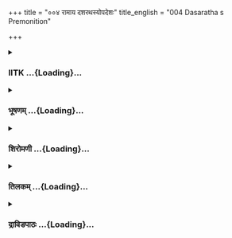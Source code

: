 +++
title = "००४ रामाय दशरथस्योपदेशः"
title_english = "004 Dasaratha s Premonition"

+++
<div caption="श्रीराम-हरिसीताराममूर्ति-घनपाठिभ्यां वचनम्" class="audioEmbed" src="https://archive.org/download/Ramayana-recitation-Sriram-harisItArAmamUrti-Ghanapaati-v2/Kanda_2/Kanda_2_AYK-004-Ramaya_Dasharatha_Syopadeshaha.mp3"></div>

<div class="js_include collapsed" newlevelforh1="3" title="IITK" unfilled url="/purANam/rAmAyaNam/audIchya-pAThaH/iitk/2_ayodhyAkANDam/01-abhiSheka-yojanA/004_rAmAya_dasharathasyopadeshaH.md">
<details><summary><h3>IITK ...{Loading}...</h3></summary>

Dasaratha sends Sumantra to bring Rama again-- briefs him on certain
matters and sends him -- Rama visits Kausalya and informs her about the
coronation and seeks her blessings.



#### श्लोकः
##### मूलम्
गतेष्वथ नृपो भूयः पौरेषु सह मन्त्रिभिः।  
मन्त्रयित्वा ततश्चक्रे निश्चयज्ञस्सनिश्चयम्॥2.4.1॥  
श्व एव पुष्यो भविताश्वोऽभिषेच्यस्तु मे सुतः।  
रामो राजीवताम्राक्षो यौवराज्य इति प्रभुः॥2.4.2॥

##### शब्दार्थः
अथ thereafter, पौरेषु citizens, गतेषु सत्सु had departed, निश्चयज्ञः knows how to take decisions, प्रभुः Lord, नृपः king, मन्त्रिभिः सह together with counsellors, भूयः again, मन्त्रयित्वा having consulted, श्वः एव tomorrow itself, पुष्यः Pushya star, भविता is in the ascendance, राजीवताम्राक्षः a man whose eyes resemble red lotus (petals), मे सुतः my son, रामः Rama, श्वः tomorrow, यौवराज्ये as heirapparent, अभिषेच्यः should be  installed, इति thus, निश्चयम् decision, चक्रे made.

##### आङ्ग्लानुवादः
After the citizens departed, the king, an expert in decisionmaking again consulted his counsellors and said, Tomorrow Pushya star is in the ascendence and my son, Rama (handsome) with coppercoloured eyes which resemble red lotus petals will be installed heirapparent.



#### श्लोकः
##### मूलम्
गतेष्वथ नृपो भूयः पौरेषु सह मन्त्रिभिः।  
मन्त्रयित्वा ततश्चक्रे निश्चयज्ञस्सनिश्चयम्॥2.4.1॥  
श्व एव पुष्यो भविताश्वोऽभिषेच्यस्तु मे सुतः।  
रामो राजीवताम्राक्षो यौवराज्य इति प्रभुः॥2.4.2॥

##### शब्दार्थः
अथ thereafter, पौरेषु citizens, गतेषु सत्सु had departed, निश्चयज्ञः knows how to take decisions, प्रभुः Lord, नृपः king, मन्त्रिभिः सह together with counsellors, भूयः again, मन्त्रयित्वा having consulted, श्वः एव tomorrow itself, पुष्यः Pushya star, भविता is in the ascendance, राजीवताम्राक्षः a man whose eyes resemble red lotus (petals), मे सुतः my son, रामः Rama, श्वः tomorrow, यौवराज्ये as heirapparent, अभिषेच्यः should be  installed, इति thus, निश्चयम् decision, चक्रे made.

##### आङ्ग्लानुवादः
After the citizens departed, the king, an expert in decisionmaking again consulted his counsellors and said, Tomorrow Pushya star is in the ascendence and my son, Rama (handsome) with coppercoloured eyes which resemble red lotus petals will be installed heirapparent.



#### श्लोकः
##### मूलम्
अथाऽन्तर्गृहमाविश्य राजा दशरथस्तदा।  
सूतमामन्त्रयामास रामं पुनरिहानय॥2.4.3॥

##### शब्दार्थः
अथ thereafter, राजा दशरथः king Dasaratha, अन्तर्गृहम् inner apartment, आविश्य having entered, तदा then, रामम् Rama, पुनः again, इह here, आनय bring him, सूतम् charioteer  Sumantra, आमन्त्रयामास ordered.

##### आङ्ग्लानुवादः
Therafter king Dasaratha on retiring to his private apartment, ordered Sumantra to  
bring Rama  once again.



#### श्लोकः
##### मूलम्
प्रतिगृह्य स तद्वाक्यं सूतः पुनरुपाययौ।  
रामस्य भवनं शीघ्रं राममानयितुं पुनः॥2.4.4॥

##### शब्दार्थः
सः सूतः the charioteer, तत् वाक्यम् that order, प्रतिगृह्य having received, पुनः again, रामम् Rama, आनयितुम् to fetch, शीघ्रम् speedily, रामस्य Rama's, भवनम् palace, उपाययौ  reached.

##### आङ्ग्लानुवादः
In obedience to the command  of the king charioteer Sumantra set out speedily  to the palace of Rama to fetch him  back once again.



#### श्लोकः
##### मूलम्
द्वार्स्थैरावेदितं तस्य रामायाऽऽगमनं पुनः।  
श्रुत्वैव चापि रामस्तं प्राप्तं शङ्कान्वितोऽभवत्॥2.4.5॥

##### शब्दार्थः
पुनः again, तस्य his, आगमनम् arrival, द्वाः स्धैः by doorkeepers, रामाय to Rama, आवेदितम् was reported, तम् him, प्राप्तम् had arrived, श्रुत्वा एव on listening, रामः Rama, शङ्कान्वितः अभवत् was filled with apprehensions.

##### आङ्ग्लानुवादः
The doorkeepers informed Rama of Sumantra's arrival. As soon as he learnt that Sumantra was back again, Rama was filled with apprehensions.



#### श्लोकः
##### मूलम्
प्रवेश्य चैनं त्वरितं रामो वचनमब्रवीत्।  
यदागमनकृत्यं ते भूयस्तद्ब्रूह्यशेषतः॥2.4.6॥

##### शब्दार्थः
रामः Rama, एनम् him, त्वरितम् quickly  प्रवेश्य having admitted , वचनम् words अब्रवीत् said, भूयः again, ते your, आगमनकृत्यम् purpose of coming back, यत् whatever is there  तत्  that one, अशेषतः completely, ब्रूहि  tell

##### आङ्ग्लानुवादः
Rama  got Sumantra admitted  and said to him, What is the  purpose of your coming back so quickly ? Tell me whatever is there without holding back.



#### श्लोकः
##### मूलम्
तमुवाच ततस् सूतो राजा त्वां द्रष्टुमिच्छति।  
श्रुत्वा प्रमाणमत्र त्वं गमनायेतराय वा॥2.4.7॥

##### शब्दार्थः
ततः thereafter, सूतः charioteer, तम् addressing him, उवाच spoke, राजा king, त्वाम् you, द्रष्टुम् to see, इच्छति  desires, श्रुत्वा having heard, अत्र in this matter, गमनाय either to go, इतराय वा or otherwise, त्वम् you alone, प्रमाणम् are the authority.

##### आङ्ग्लानुवादः
Then Sumantra replied, 'The king desires to see you. To go or not to go, the decision is yours'.



#### श्लोकः
##### मूलम्
इति सूतवच श्श्रुत्वा रामोऽथ त्वरयाऽन्वितः।  
प्रययौ राजभवनं पुनर्द्रष्टुं नरेश्वरम्॥2.4.8॥

##### शब्दार्थः
इति thus, सूतवचः words of the charioteer, श्रुत्वा having heard, रामः Rama, अथ afterwards, त्वरया with haste, अन्वितः seized, नरेश्वरम् king, पुनः again, द्रष्टुम् to see, राजभवनम् to royal palace, प्रययौ departed.

##### आङ्ग्लानुवादः
On hearing the words of the charioteer, Rama immediately set out for the royal  palace to see the king again.



#### श्लोकः
##### मूलम्
तं श्रुत्वा समनुप्राप्तं रामं दशरथो नृपः।  
प्रवेशयामास गृहं विवक्षुः प्रियमुत्तमम्॥2.4.9॥

##### शब्दार्थः
दशरथः नृपः king Dasaratha, तम् रामम् that Rama, समनुप्राप्तम् of his arrival, श्रुत्वा having heard, उत्तमम् exceedingly, प्रियम् pleasing, विवक्षुः to tell, गृहम् palace, प्रवेशयामास got him admitted.

##### आङ्ग्लानुवादः
Having heard of Rama's arrival, king Dasaratha got him admitted into his apartment to tell him something very pleasant.



#### श्लोकः
##### मूलम्
प्रविशन्नेव च श्रीमान्राघवो भवनं पितुः।  
ददर्श पितरं दूरात्प्रणिपत्य कृताञ्जलिः॥2.4.10॥

##### शब्दार्थः
श्रीमान् glorious, राघवः Rama, पितुः father's, भवनम् palace, प्रविशन्नेव while entering, कृताञ्जलिः folded hands, दूरात् from a distance, पितरम् to his father, प्रणिपत्य bending low in reverence, ददर्श beheld.

##### आङ्ग्लानुवादः
On entering his father's palace, glorious Rama, folded his hands and bent low in reverence from a distance and beheld his father.



#### श्लोकः
##### मूलम्
प्रणमन्तं समुत्थाप्य तं परिष्वज्य भूमिपः।  
प्रदिश्य चास्मै रुचिरमासनं पुनरब्रवीत्॥2.4.11॥

##### शब्दार्थः
भूमिपः protector of the earth (king Dasaratha), प्रणमन्तम् as he (Rama) was bending low, तम् him, समुत्थाप्य lifted up, परिष्वज्य embracing, अस्मै him, रुचिरम् splendid, आसनम् seat, प्रदिश्य च having offered, पुनः again, अब्रवीत् said.

##### आङ्ग्लानुवादः
As he (Rama) was bending (with reverence), Dasaratha lifted him up and embraced him. Thereafter, he offered him a splendid seat and said againः



#### श्लोकः
##### मूलम्
राम वृद्धोऽस्मि दीर्घायुर्भुक्ता भोगा मयेप्सिताः।  
अन्नवद्भिः क्रतुशतै स्तथेष्टं भूरिदक्षिणैः॥2.4.12॥

##### शब्दार्थः
राम O Rama, दीर्घायुः one with long life, वृद्धः अस्मि I have become old, मया by me, ईप्सिताः desires, भोगाः pleasures, भुक्ताः enjoyed, अन्नवद्भिः cooked rice, भूरिदक्षिणैः abundance of donations, क्रतुशतैः by hundreds of rituals, इष्टम् is performed.

##### आङ्ग्लानुवादः
O Rama after a long life I have grown old. I have enjoyed all the pleasures I desired. I have also performed hundreds of rituals which enjoined distribution of abundant food and gifts.



#### श्लोकः
##### मूलम्
जातमिष्टमपत्यं मे त्वमद्यानुपमं भुवि।  
दत्तमिष्टमधीतं च मया पुरुषसत्तम॥2.4.13॥

##### शब्दार्थः
पुरूषसत्तम the very best of men( Rama), त्वम् you, अद्य now, भुवि on this earth, अनुपमम्  incomparable, इष्टम् to my liking, अपत्यम् as progeny, मे to me, जातम् was born, मया by me, दत्तम् given (performed), इष्टम् rituals (prescribed for kshatriyas), अधीतं च studied (Vedas) also.

##### आङ्ग्लानुवादः
O best of men I have obtained now a progeny of my liking in you and you have no equal on earth. I have given gifts, performed rituals and also studied (the Vedas) .



#### श्लोकः
##### मूलम्
अनुभूतानि चेष्टानि मया वीर सुखान्यपि।  
देवर्षिपितृविप्राणामनृणोऽस्मि तथाऽत्मनः॥2.4.14॥

##### शब्दार्थः
वीर O mighty one, मया by me, इष्टानि my favouite ones, सुखान्यपि pleasures, अनुभूतानि were experienced, देवर्षिपितृविप्राणाम् with regard to my obligations to gods, sages, my ancestors and brahmins, तथा and also, आत्मनः for me, अनृणः अस्मि I am freed from debt.

##### आङ्ग्लानुवादः
O mighty son I have experienced all the pleasures I longed for. I redeemed my debt to the gods, the sages, my ancestors, brahmins and to myself.



#### श्लोकः
##### मूलम्
न किञ्चिन्मम कर्तव्यं तवान्यत्राभिषेचनात्।  
अतो यत्त्वामहं ब्रूयां तन्मे त्वं कर्तुमर्हसि॥2.4.15॥

##### शब्दार्थः
तव your, अभिषेचनात् अन्यत्र other than consecration, कर्तव्यम् duty, न किञ्चित् nothing, मम my, अतः for that reason, अहम् I, त्वाम् to you, यत् whatever, ब्रूयाम् I shall tell you, तत् that one, त्वम् you, मे to me, कर्तुम् to perform, अर्हसि it behoves you.

##### आङ्ग्लानुवादः
There is nothing left to be done by me except your consecration Hence you should perform what I  tell you.



#### श्लोकः
##### मूलम्
अद्य प्रकृतयस्सर्वास्त्वामिच्छन्ति नराधिपम्।  
अतस्त्वां युवराजानमभिषेक्ष्यामि पुत्रक॥2.4.16॥

##### शब्दार्थः
अद्य today, सर्वाः all, प्रकृतयः the subjects, त्वाम् you, नराधिपम् as king, इच्छन्ति wish, पुत्रक my dear son, अतः so, त्वाम् you, युवराजानम् as heirapparent, अभिषेक्ष्यामि I am going to install.

##### आङ्ग्लानुवादः
Today  all the subjects expresed their desire to see you as their king. Therefore, my dear son, I wish to coronate  you heirapparent.



#### श्लोकः
##### मूलम्
अपि चाद्याऽशुभान्राम स्वप्ने पश्यामि दारुणान्।  
सनिर्घाता दिवोल्का च पततीह महास्वना॥2.4.17॥

##### शब्दार्थः
राम O Rama, अपि च also, अद्य now, स्वप्ने in a dream, दारुणान् frightening, अशुभान् inauspicious events, पश्यामि am seeing, दिवा during day time, सनिर्घाता accompanied by thunders, महास्वना generating great sounds, उल्का meteor, इह here, पतति is falling.

##### आङ्ग्लानुवादः
Moreover Rama, these days I see frightening and ominous events in dreams during day time. I see meteors accompanied by thunders falling, generating great sounds.



#### श्लोकः
##### मूलम्
अवष्टब्धं च मे राम नक्षत्रं दारुणैर्ग्रहैः।  
आवेदयन्ति दैवज्ञाः सूर्याङ्गारकराहुभिः॥2.4.18॥

##### शब्दार्थः
राम O Rama, सूर्याङ्गारकराहुभिः Sun, Mars and Rahu, दारुणैः formidable, ग्रहैः planets, मे my, नक्षत्रम् birth star, अवष्टब्धम् have afflicted, दैवज्ञाः astrologers, आवेदयन्ति are communicating.

##### आङ्ग्लानुवादः
O Rama astrologers also tell me that formidable planets Sun, Mars and Rahu have afflicted my birth star.



#### श्लोकः
##### मूलम्
प्रायेण हि निमित्तानामीदृशानां समुद्भवे।  
राजा हि मृत्युमाप्नोति घोरां वाऽऽपदमृच्छति॥2.4.19॥

##### शब्दार्थः
ईदृशानाम् when such, निमित्तानाम् of ominous signs, समुद्भवे appear, प्रायेण हि usually, राजा king, मृत्युम् death, आप्नोति meets, घोराम् grave, आपदं वा or calamity, ऋच्छति  faces.

##### आङ्ग्लानुवादः
When such ominous signs appear, usually the king either meets with  death or faces a grave calamity.



#### श्लोकः
##### मूलम्
तद्यावदेव मे चेतो न विमुह्यति राघव।  
तावदेवाभिषिञ्चस्व चला हि प्राणिनां मतिः॥2.4.20॥

##### शब्दार्थः
तत् so, राघव son of the Raghus (Rama), मे my, चेतः mind, यावदेव so long as, न विमु३ह्यति is not  deluded, तावदेव till then, अभिषिञ्चस्व be consecrated, प्राणिनाम् men's, मतिः mind, चला हि is unstable indeed.

##### आङ्ग्लानुवादः
Therefore,  before my mind is deluded I wish to see you installed as heirapparent for a man's mind is unstable indeed, O Rama.



#### श्लोकः
##### मूलम्
अद्य चन्द्रोऽभ्युपगतः पुष्यात्पूर्वं पुनर्वसू।  
श्वः पुष्ययोगं नियतं वक्ष्यन्ते दैवचिन्तकाः॥2.4.21॥

##### शब्दार्थः
अद्य today, चन्द्रः Moon, पुष्यात् than star Pushya, पूर्वम् preceding, पुनर्वसू constellation Punarvasu, अभ्युपगतः entered, श्वः tomorrow, पुष्ययोगम् in conjuction with  Pushya constellation, नियतम् certainly, दैवचिन्तकाः astrologers, वक्ष्यन्ते say

##### आङ्ग्लानुवादः
Today the Moon is in conjunction with the Punarvasu constellation. Tomorrow the  Moon's conjunction with the Pushya constellation is certain and the astrologers say this auspicious time is highly suitable for the purpose of coronation.



#### श्लोकः
##### मूलम्
ततः पुष्येऽभिषिञ्चस्व मनस्त्वरयतीव माम्।  
श्वस्त्वाऽहमभिषेक्ष्यामि यौवराज्ये परन्तप॥2.4.22॥

##### शब्दार्थः
ततः therefore, पुष्ये in the Pushya constellation, अभिषिञ्चस्व be coronated , मनः my mind, माम् me, त्वरयतीव looks hastening up, परन्तप O slayer of enemies, अहम् I, श्वः tomorrow, त्वाम् you, यौवराज्ये as heirapparent, अभिषेक्ष्यामि I shall install.

##### आङ्ग्लानुवादः
My mind is hastening me saying,'Coronate  Rama in the Pushya constellation itself'.  
O Slayer of enemies, I shall install you heirapparent tomorrow.



#### श्लोकः
##### मूलम्
तस्मात्त्वयाऽद्य प्रभृति निशेयं नियतात्मना।  
सह वध्वोपवस्तव्या दर्भप्रस्तरशायिना॥2.4.23॥

##### शब्दार्थः
तस्मात्  therefore, अद्यप्रभृति  from now, इयम् this, निशा night, नियतात्मना with selfrestraint, दर्भप्रस्तरशायिना sleeping on a bed of darbha or kusha grass, त्वया by you, वध्वा सह with daughterinlaw,  Sita, उपवस्तव्या should be spent by undertaking fasting.

##### आङ्ग्लानुवादः
Therefore, you and my daughterinlaw (Sita) should fast tonight and sleep on a bed of darbha or kusha grass with selfrestraint.



#### श्लोकः
##### मूलम्
सुहृदश्चाप्रमत्तास्त्वां रक्षन्त्वद्य समन्ततः।  
भवन्ति बहु विघ्नानि कार्याण्येवंविधानि हि॥2.4.24॥

##### शब्दार्थः
अद्य today, सुहृदश्च your friends also, समन्ततः on all sides, अप्रमत्ताः vigilantly, त्वाम् you, रक्षन्तु protect, एवं विधानि of this sort, कार्याणि acts, बहुविघ्नानि many impediments, भवन्ति हि will happen, indeed.

##### आङ्ग्लानुवादः
Many impediments befall  acts of this sort indeed. Alert your friends to protect you  from all sides today onwards.



#### श्लोकः
##### मूलम्
विप्रोषितश्च भरतो यावदेव पुरादितः।  
तावदेवाभिषेकस्ते प्राप्तकालो मतो मम॥2.4.25॥

##### शब्दार्थः
भरतः Bharata, इतः पुरात् from this city, यावदेव while, विप्रोषितः away from, तावदेव till that time, ते to you, अभिषेकः consecration, प्राप्तकालः favourable time, मम(मे) my, मतः opinion.

##### आङ्ग्लानुवादः
While Bharata is away from the city, the time is favourable for your installation. This is my opinion.



#### श्लोकः
##### मूलम्
कामं खलु सतां वृत्ते भ्राता ते भरतस्स्थितः।  
ज्येष्ठानुवर्ती धर्मात्मा सानुक्रोशो जितेन्द्रियः॥2.4.26॥

##### शब्दार्थः
ते your, भ्राता brother, भरतः Bharata, कामम् really, सतां वृत्ते on the path of the virtuous, स्थितः stayed, ज्येष्ठानुवर्ती follows his elder brother, धर्मात्मा righteous, सानुक्रोशः compassionate, जितेन्द्रियः has controlled his senses.

##### आङ्ग्लानुवादः
It is true, your brother Bharata has adhered to the path of the virtuous and has followed his elder brother. No doubt, he is righteous, compassionate and self controlled.



#### श्लोकः
##### मूलम्
किन्तु चित्तं मनुष्याणामनित्यमिति मे मतिः।  
सतां च धर्मनित्यानां कृतशोभि च राघव॥2.4.27॥

##### शब्दार्थः
किन्तु yet, धर्मनित्यानाम् those fixed in righteousness, सतां च virtuous people also, मनुष्याणाम् men's, कृतशोभि made propitious, चित्तम् mind, अनित्यम् इति is fickle, मे my, मतिः my opinion.

##### आङ्ग्लानुवादः
Yet I think even the propitious minds of those who are virtuous and whose thoughts are fixed in righteousness can also become fickle.



#### श्लोकः
##### मूलम्
इत्युक्तस् सोऽभ्यनुज्ञात श्श्वोभाविन्यभिषेचने।  
व्रजेति रामः पितरमभिवाद्याभ्ययाद्गृहम्॥2.4.28॥

##### शब्दार्थः
श्वः tomorrow, भाविनि that will take place, अभिषेचने about installation ceremony, इति thus, उक्तः spoken of, सः that, रामः Rama, व्रज इति 'you may go', अभ्यनुज्ञातः having been permitted, पितरम् father, अभिवाद्य having paid obeisance, गृहम् to his abode, अभ्ययात् returned.

##### आङ्ग्लानुवादः
Having spoken to Rama about the installation ceremony fixed for the next day, he (Dasaratha) permitted him to leave saying, 'You may go'. Rama paid obeisance to his father and returned to his abode.



#### श्लोकः
##### मूलम्
प्रविश्य चात्मनो वेश्मराज्ञोद्दिष्टेऽभिषेचने।  
तत्क्षणेन विनिर्गम्य मातुरन्तपुरं ययौ॥2.4.29॥

##### शब्दार्थः
राज्ञा by the king, अभिषेचने with regard to installation, उद्दिष्टे when it was fixed, आत्मनः his own, वेश्म house, प्रविश्य entered in, तत्क्षणेन immediately, विनिर्गम्य having left, मातुः mother's, अन्तःपुरम् inner apartment, ययौ departed.

##### आङ्ग्लानुवादः
With the installation fixed by the king, Rama went into his residence but left immediately to see his mother in her inner apartment.



#### श्लोकः
##### मूलम्
तत्र तां प्रवणामेव मातरं क्षौमवासिनीम्।  
वाग्यतां देवतागारे ददर्शाऽऽयाचतीं श्रियम्॥2.4.30॥

##### शब्दार्थः
तत्र there, देवतागारे in the room (meant for worship) of the gods, प्रवणामेव engrossed in devotion, क्षौमवासिनीम् wearing silk apparels, वाग्यताम् silently, श्रियम् for royal fortune,  आयाचतीम् praying, ताम् मातरम् that mother, ददर्श beheld.

##### आङ्ग्लानुवादः
There he beheld his mother in silk apparel engrossed in silent prayer (to the gods) for his royal fortune in the room meant for the worship of the gods.



#### श्लोकः
##### मूलम्
प्रागेव चागता तत्र सुमित्रा लक्ष्मण स्तथा।  
सीता चानायिता श्रुत्वा प्रियं रामाभिषेचनम्॥2.4.31॥

##### शब्दार्थः
प्रियम् welcome tidings, रामाभिषेचनम् of installation of Rama, श्रुत्वा having heard, प्रागेव preceding him (Rama), तथा also, सुमित्रा Sumitra, आगता had arrived, लक्ष्मणः Lakshmana, सीता च also Sita, आनायिता had been summoned.

##### आङ्ग्लानुवादः
Hearing the welcome tidings of the installation of her beloved Rama, Sita too, had been brought in. Sumitra and Lakshmana had already arrived there.



#### श्लोकः
##### मूलम्
तस्मिन् काले हि कौशल्या तस्थावामीलितेक्षणा।  
सुमित्रयाऽन्वास्यमाना सीतया लक्ष्मणेन च॥2.4.32॥

##### शब्दार्थः
तस्मिन् काले at that moment, कौशल्या Kausalya, सुमित्रया by Sumitra, सीतया by Sita, लक्ष्मणेन च by Lakshmana, अन्वास्यमाना being accompanied, आमीलितेक्षणा with halfclosed eyes, तस्थौ stood.

##### आङ्ग्लानुवादः
At that moment Kausalya was meditating with her eyes halfclosed. Sumitra, Lakshmana and Sita were attending on her.



#### श्लोकः
##### मूलम्
श्रुत्वा पुष्येण पुत्रस्य यौवराज्याऽभिषेचनम्।  
प्राणायामेन पुरुषं ध्यायमाना जनार्दनम्॥2.4.33॥

##### शब्दार्थः
पुष्येण In Pushya constellation, पुत्रस्य son's, यौवराज्याभिषेचनम् installation as heirapparent, श्रुत्वा having heard, प्राणायामेन by controlling the breath, पुरुषम् supreme god, जनार्दनम् Lord Visnu, ध्यायमाना meditating upon.

##### आङ्ग्लानुवादः
Having heard that installation of her son as heirapparent was planned in Pushya constellation, Kausalya was meditating upon the Supreme Person, Lord Visnu by controlling her breath (Pranayama).



#### श्लोकः
##### मूलम्
तथा सनियमामेव सोऽभिगम्याभिवाद्य च।  
उवाच वचनं रामो हर्षयंस्तामनिन्दिताम्॥2.4.34॥

##### शब्दार्थः
सः रामः that Rama, तथा in that manner, सनियमामेव engaged in prayer, अभिगम्य having approached, अभिवाद्य च having made reverential salutation, ताम् her, हर्षयन् enhancing her joy, अनिन्दितां वचनम् words of praise, उवाच said.

##### आङ्ग्लानुवादः
While she (Kausalya) was in that state of meditation, Rama approached her, offered reverential salutation and said these words of praise enhancing her joyः



#### श्लोकः
##### मूलम्
अम्ब पित्रा नियुक्तोऽस्मि प्रजापालनकर्मणि।  
भविता श्वोऽभिषेको मे यथा मे शासनं पितुः॥2.4.35॥

##### शब्दार्थः
अम्ब O mother, पित्रा by father, प्रजापालनकर्मणि in the act of governing the people, नियुक्तः अस्मि I have been assigned, मे my, पितुः father's, शासनम् command, यथा as mentioned, श्वः tomorrow, मे my, अभिषेकः installation, भविता will take place.

##### आङ्ग्लानुवादः
O mother father has assigned me the duties of governing the subjects. My installation takes place tomorrow on my father's command.



#### श्लोकः
##### मूलम्
सीतयाप्युपवस्तव्या रजनीयं मया सह।  
एवमृत्विगुपाध्यायैस् सह मामुक्तवान्पिता॥2.4.36॥

##### शब्दार्थः
इयम् this, रजनी night, सीतयापि Sita also, मया सह along with me, उपवस्तव्या will fast, एवम् thus, ऋत्विगुपाध्यायैः सह with officiating priests and spiritual preceptors, पिता father, माम् addressing me, उक्तवान् has said.

##### आङ्ग्लानुवादः
Tonight, Sita, the officiating priests and preceptors will take to fasting along with me. This is what father told me.



#### श्लोकः
##### मूलम्
यानि यान्यत्र योग्यानि श्वोभाविन्यभिषेचने।  
तानि मे मङ्गलान्यद्य वैदेह्याश्चैव कारय॥2.4.37॥

##### शब्दार्थः
श्वः tomorrow, भाविनि that will take place in future, अभिषेचने in installation ceremony, यानि यानि whatever, मङ्गलानि auspicious rites, योग्यानि appropriate, तानि them, अद्य today, मे to me, वैदेह्याः चैव and also to Vaidehi (Sita), कारय perform.

##### आङ्ग्लानुवादः
The installation takes place tomorrow. Perform today whatever auspicious rituals are appropriate (to the occasion) for me and Vaidehi (Sita).



#### श्लोकः
##### मूलम्
एतच्छ्रुत्वा तु कौशल्या चिरकालाभिकाङ्क्षितम्।  
हर्षबाष्पकलं वाक्यमिदं राममभाषत॥2.4.38॥

##### शब्दार्थः
कौशल्या तु Kausalya, चिरकालाभिकाङ्क्षितम् long cherished, एतत् this (tiding relating to installation), श्रुत्वा having heard, हर्षबाष्पकलम् in sweet but indistinct words due to  tears of joy, इदम् these, वाक्यम् words, रामम् addressing Rama, अभाषत spoke.

##### आङ्ग्लानुवादः
Hearing this long cherished tiding (relating to installation) Kausalya spoke to Rama in sweet but indistinct words due to tears of joy.



#### श्लोकः
##### मूलम्
वत्स राम चिरं जीव हतास्ते परिपन्थिनः।  
ज्ञातीन्मे त्वं श्रिया युक्तस् सुमित्रायाश्च नन्दय॥2.4.39॥

##### शब्दार्थः
वत्स O child राम O Rama, चिरं for a long time, जीव live, ते your, परिपन्थिनः enemies, हताः are destroyed, त्वम् you, श्रिया युक्तः endowed with prosperity, मे my, ज्ञातीन् relatives, सुमित्रायाः च and those of Sumitra, नन्दय bring delight.

##### आङ्ग्लानुवादः
O my dear child, O Rama, may you live long Let your enemies be destroyed. Endowed with prosperity, bring delight to my relatives and those of Sumitra.



#### श्लोकः
##### मूलम्
कल्याणे बत नक्षत्रे मयि जातोऽसि पुत्रक।  
येन त्वया दशरथो गुणैराराधितः पिता॥2.4.40॥

##### शब्दार्थः
पुत्रक O my son येन by whom, त्वया by you, पिता father, दशरथः Dasaratha, गुणैः  with virtues, आराधितः caused delight, कल्याणे under a lucky, नक्षत्रे star, मयि in me, जातः असि you were born, बत Oh what a joy

##### आङ्ग्लानुवादः
O Rama, my little child you were born to me under a lucky star. On this account you have delighted your father Dasaratha with your virtues. What a joy



#### श्लोकः
##### मूलम्
अमोघं बत मे क्षान्तं पुरुषे पुष्करेक्षणे।  
येयमिक्ष्वाकुराज्यश्रीः पुत्र त्वां संश्रयिष्यति॥2.4.41॥

##### शब्दार्थः
पुष्करेक्षणे in the lotuseyed, पुरुषे in Visnu, मे my, क्षान्तम् enduring the pain (of observance of vows and fasting), अमोघम् are not in vain, बत what a joy, पुत्र son, या  इयम् such,  
इक्ष्वाकुराज्यश्रीः the royal fortune of Ikshvakus, त्वाम् you, संश्रयिष्यति will take refuge in you.

##### आङ्ग्लानुवादः
O my son my devotion to the lotuseyed Visnu, enduring the pain (of observance of vows and fasting) have not gone in vain.The royal fortune of the Ikshvakus will pass on to  you. What a joy



#### श्लोकः
##### मूलम्
इत्येवमुक्तो मात्रेदं रामो भ्रातरमब्रवीत्।  
प्राञ्जलिं प्रह्वमासीनमभिवीक्ष्य स्मयन्निव॥2.4.42॥

##### शब्दार्थः
मात्रा by mother, इत्येवम् in this way, उक्तः spoken, रामः Rama, प्रह्वम् in humble manner, प्राञ्जलिम् with folded palms, आसीनम् sitting, भ्रातरम् brother, Lakshmana, अभिवीक्ष्य having looked at, स्मयन्निव as if smiling, इदम् these words, अब्रवीत् said.

##### आङ्ग्लानुवादः
Thus spoken to by his mother, Rama looked at his brother Lakshmana sitting humbly with folded palms and with a smile said to himः



#### श्लोकः
##### मूलम्
लक्ष्मणेमां मया सार्धं प्रशाधि त्वं वसुन्धराम्।  
द्वितीयं मेऽन्तरात्मानं त्वामियं श्रीरुपस्थिता॥2.4.43॥

##### शब्दार्थः
लक्ष्मण O Lakshmana, मया सार्थम् along with me, त्वम् you, इमाम् this, वसुन्धराम् earth, प्रशाधि rule, मे my, द्वितीयम् second, अन्तरात्मानम् the innermost self, त्वाम् you, इयम् श्रीः this royal fortune, उपस्थिता reached.

##### आङ्ग्लानुवादः
O Lakshmana rule this earth together with me. This royal fortune also accrues to you, for you are my second innermost self.



#### श्लोकः
##### मूलम्
सौमित्रे भुङ्क्ष्व भोगांत्स्वमिष्टान्राज्यफलानि च।  
जीवितं च हि राज्यं च त्वदर्थमभिकामये॥2.4.44॥

##### शब्दार्थः
सौमित्रे O son of Sumitra, त्वम् you, इष्टान् desirable, भोगान् pleasures, राज्यफलानि च fruits of royalty, भुङ्क्ष्व you may enjoy, जीवितं च life also, राज्यं च as well as kingdom, त्वदर्थम् for your sake, अभिकामये हि I am desiring.

##### आङ्ग्लानुवादः
O, son of Sumitra, enjoy all pleasures you wish and the fruits of royalty. I desire  this life and kingdom for your sake only.



#### श्लोकः
##### मूलम्
इत्युक्त्वा लक्ष्मणं रामो मातरावभिवाद्य च।  
अभ्यनुज्ञाप्य सीतां च जगाम स्वं निवेशनम्॥2.4.45॥

##### शब्दार्थः
रामः Rama, लक्ष्मणम् to Lakshmana, इति thus, उक्त्वा having spoken, मातरौ to the two mothers, अभिवाद्य च having made reverential salutation, सीतां च Sita also, अभ्यनुज्ञाप्य having made her take leave of them, स्वम् his own, निवेशनम् abode, जगाम went.

##### आङ्ग्लानुवादः
After speaking to Lakshmana, Rama made reverential salutation to the two mothers and on obtaining their consent to leave with Sita, returned to his abode.  

#### समाप्तिः
 श्रीमद्रामायणे वाल्मीकीय आदिकाव्ये अयोध्याकाण्डे चतुर्थस्सर्गः॥  
Thus ends the fourth sarga of Ayodhyakanda of the holy Ramayana, the first epic composed by sage Valmiki.

</details>
</div>
<div class="js_include collapsed" newlevelforh1="3" title="भूषणम्" unfilled url="/purANam/rAmAyaNam/audIchya-pAThaH/TIkA/bhUShaNa_iitk/2_ayodhyAkANDam/01-abhiSheka-yojanA/004_rAmAya_dasharathasyopadeshaH.md">
<details><summary><h3>भूषणम् ...{Loading}...</h3></summary>



चोम्मेन्तर्य् फ़ोर् थे सेलेच्तेद् वलुएस् दोएस्न्ऽत् एxइस्त्


</details>
</div>
<div class="js_include collapsed" newlevelforh1="3" title="शिरोमणी" unfilled url="/purANam/rAmAyaNam/audIchya-pAThaH/TIkA/shiromaNI_iitk/2_ayodhyAkANDam/01-abhiSheka-yojanA/004_rAmAya_dasharathasyopadeshaH.md">
<details><summary><h3>शिरोमणी ...{Loading}...</h3></summary>



पौरगमनानन्तरकालिकं राजवृत्तान्तमाह-- गतेष्वित्यादिभिः । पौरेषु गतेषु
सत्सु निश्चयज्ञः स्वकीयनिश्चयस्य बोधकः प्रभुः स राजा मन्त्रिभिः सह भूयो
मन्त्रयित्वा ततः मन्त्रणाद्धेतोः श्व एव पुष्यो भविता अतः राजीवपत्राक्षो
मे सुतो रामः श्व एव युवराजो ऽभिषेच्य इति निश्चयं नियोगं चक्रे ।
श्लोकद्वयमेकान्वयि  ॥  २।४।१२  ॥   

  

अथेति । अथ अभिषेककालनिश्चयानन्तरमन्तर्गृहमाविश्य राममिह पुनरानयेति
सूतमामन्त्रयामास आज्ञापयामास  ॥  २।४।३  ॥   

  

प्रतीति । तद्वाक्यं प्रतिगृह्य श्रुत्वा सूतो राममानयितुमानेतुं रामस्य
भवनं पुनरुपाययौ  ॥  २।४।४  ॥   

  

द्वाःस्थैरिति । तस्य सूतस्य पुनरागमनं द्वाःस्थैः रामायावेदितं बोधितम् ।
रामस्तु तं सूत पुनः प्राप्तं श्रुत्वा शङ्कान्वित इवाभवत् । अपिस्त्वर्थे
एव इवार्थे  ॥  २।४।५  ॥   

  

प्रवेश्येति । एनं सूतं प्रवेश्य स्वसमीपं प्रापय्य भूयस्ते तव
आगमनकृत्यमागमनेन साध्यं यत्तदशेषतो ब्रूहि इति वचनं रामो ऽब्रवीत्  ॥ 
२।४।६  ॥   

  

तमिति । ततो रामवचनश्रवणानन्तरं तं रामं सूत उवाच । तद्वचनाकारमाह-- राजा
त्वां द्रष्टुमिच्छति श्रुत्वा मद्वचनमवधार्य तत्र राजसन्निधौ गमनाय इतराय
इताय प्राप्ताय जनाय रो दानं तस्मै च प्रमाणं निश्चयं कुर्विति शेष  ॥ 
२।४।७  ॥   

  

इतीति । सूतवचः श्रुत्वा त्वरयान्वितो रामो ऽपि नरेश्वरं पुनर्द्रष्टुं
राजभवनं प्रययौ  ॥  २।४।८  ॥   

  

तमिति । रामं समनुप्राप्तं श्रुत्वा उत्तमं प्रियं विवक्षुः वक्तुमिच्छुः
नृपः गृहं प्रवेशयामास  ॥  २।४।९  ॥   

  

प्रविशन्निति । पितुः भवनं प्रविशन्नेव दूरात् प्रणिपत्य नमस्कृत्य
कृताञ्जलिः राघवः पितरं ददर्श  ॥  २।४।१०  ॥   

  

प्रणमन्तमिति । भूमिपो राजा प्रणमन्तं तं राममुत्थाप्य संपरिष्वज्य च अस्मै
रामाय आसनं प्रदिश्य च अब्रवीत्  ॥  २।४।११  ॥   

  

तद्वचनाकारमाह-- रामेति । हे राम अहं दीर्घायुः चिरकालादिह लोके स्थितः अत
एव वृद्धः वयसाधिको ऽस्मि अत एव ईप्सिताः वाञ्छाविषयीभूताः भोगाः भोग्याः
यथा यथावद्भुक्ताः । अन्नवद्भिः अन्नप्रचुरैः भूरिदक्षिणैः
पर्याप्तदक्षिणाविशिष्टैः क्रतुशतैः यथा यथावदिष्टं पूजितं
यागपूजनीयदैवतमिति शेषः  ॥  २।४।१२  ॥   

  

जातमिति । अनुपममुपमारहितमिष्टमीप्सितं त्वमपत्यं मे जातं प्रादुर्भूतम्
इष्टं देयत्वेन ईप्सितं वस्तु दत्तमधीतं च  ॥  २।४।१३  ॥   

  

अन्विति । इष्टानि अभिलषितानि सुखानि अनुभूतानि साक्षादुपलब्धानि अत एव
देवादीनामात्मनश्च अनृणः ऋणरहितो ऽस्मि तत्र देवऋणरहितत्वं यागैः
ऋषिऋणरहितत्वमध्ययनेन पितृऋणरहितत्वमपत्यप्रादुर्भावेन विप्रऋणरहितत्वं
दानेन आत्मऋणरहितत्वं विहितसुखानुभवेनेति विवेकः । नच "जायमानो
ब्राह्मणस्त्रिभिः ऋणैर्ऋणवाञ्जायते ब्रह्मचर्येण ऋषिभ्यो यज्ञेन देवेभ्यः"
इत्यादिना ऋणत्रयस्यैव वेदे प्रसिद्धत्वादधिकयोरवैदिकत्वापत्तिरिति वाच्यं
तयोरपि स्मृत्यादिसिद्धत्वेन
प्रसिद्धवैदिकऋणैरुपलक्षणीयत्वेनेदानीन्तनपठितातिरिक्तेषु पाठसंभवेन
चादोषात् अत एव दानरहितात्मसुखसंपादनरहितयोर्निन्दोक्तिः संगच्छते  ॥ 
२।४।१४  ॥   

  

ननु किमेतत्प्रतिपादनेनेत्यत आह-- नेति ।
तवाभिषेचनादन्यत्रान्यस्मिन्कर्मणि न कर्तव्यं यतितव्यमभिषेचनमेव
कर्तव्यमित्यर्थः अतस्त्वां यदहं ब्रूयां तत्कर्तुं समर्थयितुमर्हसि  ॥ 
२।४।१५  ॥   

  

अद्येति । अद्यास्मिन्काले सर्वाः प्रकृतयः प्रजाः त्वां नराधिपमिच्छन्ति
अतस्त्वां राजानं युवराजमभिषेक्ष्यामि  ॥  २।४।१६  ॥   

  

ननु राज्यपालनसमर्थे त्वयि सति किमर्थमभिषेकोद्योग इत्यत आह-- अपीति ।
अद्यास्मिन्काले अशुभान् मत्कर्तृकराज्यपालनरूपशुभनिवर्तकान् स्वप्नान्
पश्यामि एतेन मत्कर्तृकपालनयोग्यः कालो नास्तीति सूचितम् । ननु
दुःस्वप्नदर्शनजनितदोषनिवारणयत्नः प्रारब्धव्य इत्यत आह-- सनिर्घाताः
वज्रपातसहिताः महास्वनाः दिवा दिने उल्काः अग्निज्वालविशेषाः पतन्ति
एतेनैतत्त्रिवारणे यत्नो नास्तीति सूचितम्  ॥  २।४।१७  ॥   

  

अवेति । हे राम मे नक्षत्रं मत्प्रादुर्भावकालिकमृक्षं सूर्याङ्गारकराहुभिः
अवष्टब्धं समाक्रान्तमिति दैवज्ञाः ज्योतिर्विदः आवेदयन्ति । च शब्द
इत्यर्थे  ॥  २।४।१८  ॥   

  

ननु किमनेनेत्यत आह-- प्रायेणेति । ईदृशानां निमित्तानां समुद्भवे प्राप्ते
सति प्रायेण राजा मृत्युमाप्नोति घोरामापदं वा ऋच्छति "घोरां च" इति पाठे
पूर्वमापदमृच्छति ततो मृत्युं च प्राप्नोतीत्यर्थः । प्रायेणेत्यनेन
प्राकृतविलक्षणानामेतद्दोषास्पर्शित्वं सूचितमत एव न च कालवशानुग इत्यनेन न
विरोधः । दोषास्पर्शित्वे ऽपि पालनत्यागोद्योगकर्तृत्वेन तस्य
मर्यादापालकत्वं सूचितम्  ॥  २।४।१९  ॥   

  

तदिति । तत् अभिषेकायोद्युक्तं मे चेतो यावन्न विमुह्यति
कस्यचिद्विरुद्धप्रार्थनया विमोहं न प्राप्नोति तावदेव अभिषिञ्चस्व । ननु
मद्विरुद्धाः केचनापि जना न सन्तीत्यत आह-- प्राणिनां जनानां
मतिर्न्निश्चयः चला चञ्चला  ॥  २।४।२०  ॥   

  

अभिषेककालं बोधयन्नाह-- अद्येति । अद्यास्मिन्काले चन्द्रः पुष्यात्पूर्वं
विद्यमाने पुनर्वसू अभ्युपगमत् प्राप्नोत् अतः श्वो ऽव्यवहितागामिदिवसे
पुष्ययोगं नियतं दैवचिन्तकाः ज्योतिर्विदो वक्ष्यन्ते कथयन्ति
लृडुपात्तभविष्यत्वस्याविवक्षा आगमशास्त्रस्यानित्यत्वादिड्विरहः  ॥  २।४।२१
 ॥   

  

तत्रेति । तत्र तस्मिन्पुष्ये अभिषिञ्चस्व राममिति शेषः । इति मनो मम मानसं
त्वरयति अतस्त्वां श्वो यौवराज्ये ऽभिषेक्ष्यामि  ॥  २।४।२२  ॥   

  

तस्मादिति । तस्मात् श्वो ऽभिषेकस्य निश्चयाद्धेतोः अद्यप्रभृति इत आरभ्य
वध्वा सह नियतात्मना दर्भप्रस्तरशायिना कुशास्तृतभूमिशयनशीलेन इयं निशा
उपवस्तव्या "उपान्वध्याङ्वसः" इति कर्मणि तव्यत्  ॥  २।४।२३  ॥   

  

सुहृद इति । अप्रमत्ताः सुहृदः समन्ततस्त्वां रक्षन्तु हि यतः एवंविधानि
अत्युत्सवप्रापकानि कार्याणि बहुविघ्नानि बहवो विघ्ना निवारका येषु तानि
भवन्ति  ॥  २।४।२४  ॥   

  

ननु भरतागमने सति अभिषेकेण भवितव्यमित्यत आह-- विप्रोषित इति । इतः अस्मात्
पुरात् यावत्कालं भरतो विप्रोषितो मातुलकुले स्थितस्तावदेव ते अभिषेकः
प्राप्तकालो मम मतः संमतः एतेन भरतागमने सति अभिषेको न भविष्यतीति सूचितम्
तेन केकयीविवाहसमये राज्यशुल्कं केकयराजाग्रे प्रतिश्रुतमिति वृत्तं रामाय
कथयामासेति व्यक्तम्  ॥  २।४।२५  ॥   

  

ननु स्वप्रतिज्ञापूरीकरणाय भरत एवाहूयाभिषिच्यतामित्यत आह-- काममिति ।
ज्येष्ठानुवर्ती ज्येष्ठानुवर्तनशीलः धर्मात्मा नित्यं धर्ममनस्कः
सानुक्रोशाः सदयः जितेन्द्रियः वशीकृतोभयकरणः ते भ्राता भरतः सतां
महात्मनां वृत्ते ज्येष्ठ एवाभिषेक्तव्य इत्याकारकवृत्तान्ते काममत्यन्तं
खलु निश्चयेन स्थितः एतेन एतदभिप्रायेणैव भरतो मातुलकुले बहुदिनं स्थित इति
सूचितं तेन मयि तत्र स्थिते हठाद्राज्याभिलाषिणमिव मां मत्वा
पितृप्रतिज्ञाभङ्गभिया रामो नात्मानमभिषेचयिष्यतीति भरताभिप्रायः सूचितः
तेन कन्यापुत्रस्य साभिलषितत्वे एव राज्यशुल्कप्रदानप्रतिज्ञेति व्यञ्जितं
तेन  

रामाभिषेकश्रवणमन्तरा मातुलकुलादयोध्यां नागन्तास्मीति पितुरग्रे
प्रतिज्ञाय भरतो गत इति व्यञ्जितम्  ॥  २।४।२६  ॥   

  

ननु सर्वेषां जनानां खण्डमण्डलेश्वराणां च त्वदाज्ञानुवर्तित्वात्
विघ्नशङ्काया अभावेन कालान्तरे ऽभिषेको भवितेति किं द्रुतप्रवृत्त्येत्यत
आह-- किं न्विति । मनुष्याणां चित्तमनित्यं प्रतिक्षणं परिणामि अतः किं नु
चित्तं कुत्सितमित्यर्थः । इति मे मतं निश्चयः धर्मनित्यानां धर्मपालकानां
सतां चित्तं तु कृतशोभि कृतेन कर्तव्यकर्मणः सिद्ध्यैव शोभते तच्छीलम्
एतेनावश्यकमङ्गलकृत्ये विलम्बो न कार्य इति व्यञ्जितम्  ॥  २।४।२७  ॥   

  

इतीति । श्वोभाविन्यभिषेचने इति अनेन प्रकारेण उक्तः सम्यक् शिक्षितः व्रज
मदुपदिष्टव्रतसिद्धये स्वगृहं गच्छेत्यभ्यनुज्ञातः स रामः पितरमभिभाष्य
प्रणामवाक्यमुच्चार्य गृहमयात् अगच्छत्  ॥  २।४।२८  ॥   

  

प्रविश्येति । अभिषेचने राज्ञा दिष्टे सति आत्मनो वेश्म गृहं प्रविश्य
तत्क्षणादेव निष्क्रम्य स्वभवनाद् बहिरागत्य मातुरन्तःपुरं ययौ  ॥  २।४।२९
 ॥   

  

तत्रेति । तत्र तस्मिन् समये प्रवणां देवाराधने संलग्नचित्तामत एव वाग्यतां
निवृत्तवाचं श्रियं प्रजासम्पत्तिमायाचन्तीं देवेभ्यः प्रार्थयन्तीं
क्षौमवासिनीं मातरं देवतागारे ददर्श  ॥  २।४।३०  ॥   

  

प्रागिति । प्राक् रामागमनात् पूर्वमेव सुमित्रा प्रियं रामाभिषेचनं
श्रुत्वा आगता लक्ष्मणश्च तदा सुमित्रागमनकाले आगतः सीता तु
परतन्त्रत्वात्स्वयं नागता किंतु दासीभिरानयिता  ॥  २।४।३१  ॥   

  

तस्मिन्निति । तस्मिन् रामागमनाधिकरणीभूते काले सुमित्रादिभिरन्वास्यमाना
उपास्यमाना पुत्रस्य यौवराज्याभिषेचनं श्रुत्वैव प्राणायामेन जनार्दनं
महाजनैः प्रार्थितं पुरुषं ध्यायमाना ध्यायन्ती अत एव आमीलितेक्षणा
आमीलितनयना कौशल्या तस्थौ । श्लोकद्वयमेकान्वयि अपिरेवार्थे  ॥  २।४।३२,३३
 ॥   

  

तथेति । तथा उक्तप्रकारेण सम्यक् नियमो यस्याः तां मातरमभिगम्य प्राप्य
अभिवाद्य च हर्षयन् रामः इदं वरं वचनमुवाच  ॥  २।४।३४  ॥   

  

तद्वचनाकारमाह-- अम्बेति । ते अम्ब प्रजापालनकर्मणि पित्राहं नियुक्तो
ऽस्मि अत एव श्वो मे ऽभिषेको भविता इति मे पितुः यथा
यथावदनुशासनमाज्ञास्तीति शेषः  ॥  २।४।३५  ॥   

  

सीतयेति । मया सह सीतयापि इयं रजनी उपवस्तव्या एवमुपाध्यायैरुक्तं वचः स
पिता मामुक्तवान्  ॥  २।४।३६  ॥   

  

यानीति । मे वैदेह्याश्च यानि यानि मङ्गलानि अभिषेचने योन्यानि तानि तानि
कारय  ॥  २।४।३७  ॥   

  

एवदिति । चिरकालाभिकाङ्क्षितमेतद्वाक्यं श्रुत्वा कौशल्या
हर्षबाष्पाकुलमानन्दाश्रुव्याप्तं वाक्यमभाषत  ॥  २।४।३८  ॥   

  

तद्भाषणाकारमाह-- वत्सेति । त्वं चिरं जीवते परिपन्थिनः
त्वद्विषयकविरुद्धबुद्धयो हताः भवन्त्विति शेषः । अतः श्रिया युक्तस्त्वं
सुमित्रायाः शोभनमित्रवत्या मे ज्ञातीन्बन्धून्नन्दय अधिकं प्रमोदय । चो
हेतौ  ॥  २।४।३९  ॥   

  

कल्याण इति । येन त्वया गुणैः पिता दशरथः आराधितः स त्वं कल्याणे शुभप्रदे
नक्षत्रे मया जातः प्रादुर्भावितो ऽसि  ॥  २।४।४०  ॥   

  

अमोघमिति । पुष्करेक्षणे कमलनयने पुरुषे परमात्मनि तत्प्रसादार्थमित्यर्थः
। यन्मे क्षान्तं तदुपलक्षिततपः कृतं तदमोघं सफलमत एव या
इयमिक्ष्वाकुराज्यश्रीः सा त्वां संश्रयिष्यति  ॥   

२।४।४१  ॥   

इतीति । एवमुक्तो रामः प्राञ्जलिं बद्धयुगुलकरं प्रह्वं प्रणतं प्राक्
समासीनं भ्रातरं वीक्ष्य स्मयन्नेवाब्रवीत् । एव एवार्थे  ॥  २।४।४२  ॥   

  

तद्वचनाकारमाह-- लक्ष्मणेति । यतः इवं श्रीः राज्यलक्ष्मीः द्वितीयं मे
ऽन्तरात्मानमन्तरङ्गशरीरं त्वामुपस्थिता प्राप्ता अतः मया सार्धं वसुंधरां
प्रशाधि किंच मया सार्धं विद्यमानस्त्वं वसुंधरां मे ऽन्तरात्मानं मानसं च
प्रशाधि मे मनो स्वस्थं चेत् शिक्षयेत्यर्थः  ॥  २।४।४३  ॥   

  

सौमित्रे इति । हे सौमित्रे इष्ठान् सयभिलषितान् भोगान् भोग्यपदार्थान्
भुङ्क्ष्व राज्यफलानि अतिदानादिजनितयशआदीनि च भुङ्क्ष्व प्राप्नुहीत्यर्थः
। तत्र हेतुः जीवितं पालनं राज्यं राजसुखभोगं च त्वदर्थमभिकामये वाञ्छामि
 ॥  २।४।४४  ॥   

  

इतीति । इति अनेन प्रकारेण लक्ष्मणमुक्त्वा मातरौ कौशल्यासुमित्रे अभिवाद्य
प्रणम्य च सीतामभ्यनुज्ञाप्य व्रतार्थमाज्ञाप्य च स्वं निवेशनं ययौ  ॥ 
२।४।४५  ॥   

  

इति श्रीमद्वाल्मीकीयरामायणव्याख्याने रामायणशिरोमणावयोध्याकाण्डे चतुर्थः
सर्गः  ॥  २।४  ॥   

  

  



</details>
</div>
<div class="js_include collapsed" newlevelforh1="3" title="तिलकम्" unfilled url="/purANam/rAmAyaNam/audIchya-pAThaH/TIkA/tilaka_iitk/2_ayodhyAkANDam/01-abhiSheka-yojanA/004_rAmAya_dasharathasyopadeshaH.md">
<details><summary><h3>तिलकम् ...{Loading}...</h3></summary>



निश्चयज्ञस्तत्तत्कार्यार्हदेशकालनियमज्ञः निश्चयं रामाभिषेककालविषयम्  ॥ 
२।४।१  ॥   

  

तदाह श्व एवेति । युवराज इति प्रभुरिति निश्चयमिति पूर्वेणान्वयः ।
उभाभ्यां प्रजान्यायदर्शनदण्डादिष्वयमेवाधिकारीति सूचितम्  ॥  २।४।२  ॥   

  

आमन्त्रयामासानयेत्याज्ञापयामास  ॥  २।४।३  ॥   

  

पूर्वागमनापेक्षया पूर्वानयनापेक्षया पुनस्त्वम्  ॥  २।४।४  ॥   

  

आवेदितं विज्ञापितम् प्राप्तं पुनरागतम् शङ्कान्वितो राज्ञ आपच्छङ्कान्वितः
 ॥  २।४।५,६  ॥   

  

ततो रामोक्तिश्रवणान्तरम् । श्रुत्वा राजोक्तार्थानुवादिनीं मदुक्तिम् ।
तत्र राजसंनिधौ । इतरायागमनाय असर्वनामत्वमार्षम् । प्रमाणं निर्णेता  ॥ 
२।४।७,८  ॥   

  

प्रियं स्वप्रियम्  ॥  २।४।९  ॥   

  

दूरात्प्रणिपातः किं वदिष्यतीति भीत्या  ॥  २।४।१०  ॥   

  

प्रणमन्तं समुत्थाप्य तं परिष्वज्येत्यन्वयः । प्रदिश्य हस्तेन दर्शयित्वा
चाद्वचसाप्युक्त्वा अस्मै रामाय चात्सुमन्त्राय रामं च रामं तु  ॥  २।४।११
 ॥   

  

यथेप्सितास्तथा भुक्ताः । "विधिहीनमसृष्टान्नं मन्त्रहीनमदक्षिणम् ।
श्रद्धाविरहितं यज्ञं तामसं परिचक्षते"  ॥  इत्युक्तेरन्नवदादिविशेषणम् ।
यथा यथावत् । इष्टं देवानां पूजनं कृतम्  ॥  २।४।१२  ॥   

  

इष्टं वस्तु दत्तम्  ॥  २।४।१३  ॥   

  

यागाध्ययनपुत्रदानोपभोगैः पञ्चभिर्देवर्षिपितृविप्राणामात्मनश्चेत्येव
पञ्चानामनृणो ऽस्मि । आत्मा सेन्द्रियग्रामो जीवस्तस्य
तत्तत्सुखाधिकारिणस्तददाने ऋणित्वमर्थसिद्धम् तेन सर्वऋणाद्विनिर्मुक्तो
ऽस्मीति भावः । ऋष्यृणे विप्रर्णस्य देवर्णे जीवर्णस्यान्तर्भावं कृत्वा
ऋणानि त्रीण्यपाकृत्येति स्मृतिवादः  ॥  २।४।१४  ॥   

  

यद्ब्रूयां तन्मे वचः कर्तुमर्हसि अविलम्बेनेति शेषः  ॥  २।४।१५,१६  ॥   

  

अविलम्बकरणे हेत्वन्तरमाह अपि चेति । अशुभानशुभसूचकान् । सनिर्घाता
अशनिपातसहिताः दिवोल्का दिव उल्काः संधिरार्षः दिवा दिवसे इत्यन्ये उल्का
ज्वालाः पतन्ति  ॥  २।४।१७  ॥   

  

नक्षत्रं जन्मर्क्षम् अवष्टब्धमाक्रान्तम्  ॥  २।४।१८  ॥   

  

घोरामापदमृच्छति पूर्वम् ततो मृत्युं चाप्नोतीत्यर्थः  ॥  २।४।१९  ॥   

  

तत्तस्माद्यावन्मे चेतो न विमुह्यति त्वदभिषेकविमुखं न भवति तावत्ततः
पूर्वमेवाभिषिञ्चस्व कृताभिषेकमात्मानं कुरु । ननु ते चेतसः का
मदभिषेकवैमुख्यचिन्ता तत्राह चला हीति । त्वद्विमातृतत्पुत्रोपजापस्य
संभावितत्वात्तदेव वक्ष्यति विप्रोषितश्च भरत इत्यादिना  ॥  २।४।२०  ॥   

  

पुष्ययोगं चन्द्रस्य नियतं शुद्धगणितनिश्चितम् अभिषेके प्रशस्तं वा,
दैवचिन्तका ज्येतिर्विदो वक्ष्यन्ते वदन्तीत्यर्थ आर्षम्  ॥  २।४।२१  ॥   

  

अभिषिञ्चस्वाभिषिक्तो भव । मे मनश्चित्तं मां त्वरयतीव त्वदभिषेकार्थमिति
शेषः  ॥  २।४।२२  ॥   

  

अद्यप्रभृति प्रदोषमारभ्य अनेनाद्विर्भोजनरूपः प्राग्दिननियमो दर्शितः  ॥ 
२।४।२३ ॥   

  

रक्षणे हेतुर्भवतीत्यादि । एवंविधानि शुभोदर्काणि । बहुविध्नानीति
बहुव्रीहिः  ॥  २।४।२४  ॥   

  

इतः पुरादस्मात्पुराद्यावद्विप्रोषित एव तिष्ठति तावदेव विप्रोषितस्य
तस्यागमनात्पूर्वमेव प्राप्तकालोयोग्यः अन्यथा भरतः प्रतिबध्नीयादिति भावः
 ॥   

२।४।२५  ॥   

ननु भरते एषा शङ्का न युक्तेत्यत आह-- काममिति । काममिति यद्यपीत्यर्थे  ॥ 
२।४।२६  ॥   

  

किं न्विति तथापीत्यर्थे । मनुष्याणां चित्तं स्नेहादिमदप्यनित्यं
विकारनिमित्ते सति विक्रियतैवेत्यर्थः । यतः सतां धर्मनित्यानामपि चित्तं
तत्तन्निमित्तकृतेन रागद्वेषादिना शोभते युज्यते तथा । न तु सर्वथा स्वतो
नियतकिंचित्स्वभावमित्यर्थः  ॥  २।४।२७  ॥   

  

अभिषेचने ऽभिषेचनविषये । इत्युक्तो व्रजेत्यभ्यनुज्ञात इति संबन्धः ।
अभिबाष्यामन्त्र्य  ॥  २।४।२८  ॥   

  

राज्ञादिष्टे आज्ञप्ते ऽभिषेचने सीतायै
तदपेक्षितराजोपदिष्टसभार्योपवासानुष्ठाननिवेदनाय स्वगृहं प्रविश्य तत्र
सीतामदृष्ट्वा तत्क्षणादेव मातुरन्तःपुरं ययौ  ॥  २।४।२९  ॥   

  

प्रवणां देवताराधनतत्पराम् । आयाचतीमिति च्छेदः । श्रियं रामाय
राज्यलक्ष्मीम्  ॥  २।४।३०  ॥   

  

आनायिता कौसल्ययेति शेषः  ॥  २।४।३१  ॥   

  

तस्मिन्काले ऽपि रामागमनविशिष्टे काले ऽप्यामीलितेक्षणा ध्यानवशाद्
अन्वास्यमानोपास्यमाना  ॥  २।४।३२  ॥   

  

"पुष्येण" इति पाठे तद्युक्तकालस्याधिकरणस्यापि करणत्वविवक्षा बोध्या  ॥ 
२।४।३३  ॥   

  

वरं श्रेष्ठम्, अत एव हर्षयन्  ॥  २।४।३४  ॥   

  

यथा मे पितुः स्वसंबन्धेन रात्रो दशरथस्यात्युत्कृष्टत्वध्वनम्, शासनमाज्ञा
तथा श्वो मे मे ऽभिषेको भवितेति संबन्धः  ॥  २।४।३५  ॥   

  

स हीति हिरप्यर्थे । स पितापि मामेवमुक्तवानित्यर्थः  ॥  २।४।३६  ॥   

  

मङ्गलानि महार्हगन्धमाल्याभरणादिरूपाणि मङ्गलस्नानादीनि च  ॥  २।४।३७ ॥   

  

चिरकालाभिकाङ्क्षितमेतदभिषेकरूपम् । हर्षजबाष्पेणाकुलमव्यक्तमधुरम्  ॥ 
२।४।३८  ॥   

  

हताः भवन्त्विति शेषः । मे मम सुमित्रायाश्च ज्ञातीन्बन्धूनभिनन्दय  ॥ 
२।४।३९ ॥   

  

कल्याणे नक्षत्रे शुभयुक्ते काले जातो जनितः । येन शुभकालजननेन  ॥  २।४।४०
 ॥   

  

पुष्करनेत्रे पुरुषे विष्णौ यन्मे क्षान्तं कामं परित्यज्य
तत्प्रीतिमात्रफलकं  

व्रतोपवासादि कृतं तदमोघं सफलं जायते । बतेति हर्षे । साफल्ये
हेतुर्येयमित्यादि । इदमभाषतेत्यन्वयः  ॥  २।४।४१  ॥   

  

स्मयन्निव ईषद्धसन्निवेत्यर्थः  ॥  २।४।४२  ॥   

  

स्वनिविष्टं राज्यं सौभ्रात्रेण साधारणं करोति लक्ष्मणेति  ॥  २।४।४३  ॥   

  

राज्यफलरूपानिष्ठान्मनोनुकूलान्भोगान्विषयान् यद्वा राज्यफलानि धर्मार्थौ
तौ च प्राप्नुहे । त्वदर्थं न स्वप्रयोजनाय  ॥  २।४।४४  ॥   

  

सीतां च स्वं चाभ्यनुज्ञाप्य सीतायै स्वस्मै च मातृभ्यामनुज्ञां दापयित्वा
निवेशनं स्वगृहं ययौ । चस्त्वर्थे  ॥  २।४।४५  ॥   

  

इति श्रीरामाभिरामे श्रीरामीये रामायणतिलके वाल्मीकीय आदिकाव्ये
ऽयोध्याकाण्डे चतुर्थः सर्गः  ॥  २।४  ॥   

  

  



</details>
</div>
<div class="js_include collapsed" newlevelforh1="3" title="द्राविडपाठः" unfilled url="/purANam/rAmAyaNam/drAviDapAThaH/2_ayodhyAkANDam/01-abhiSheka-yojanA/004_rAmAya_dasharathasyopadeshaH.md">
<details><summary><h3>द्राविडपाठः ...{Loading}...</h3></summary>



  
गतेष्वथ नृपो भूयः पौरेषु सह मन्त्रिभिः।  
मन्त्रयित्वा ततश्चक्रे निश्चयज्ञः सनिश्चयम् ॥ 2.4.1 ॥   
श्व एव पुष्यो भविता श्वोऽभिषेच्यस्तु मे सुतः।  
रामो राजीवताम्राक्षो यौवराज्य इति प्रभुः ॥ 2.4.2 ॥   
अथान्तर्गृहमाविश्य राजा दशरथस्तदा।  
सूतमामन्त्रयामास रामं पुनरिहानय ॥ 2.4.3 ॥   
प्रतिगृह्य स तद्वाक्यं सूतः पुनरुपाययौ।  
रामस्य भवनं शीघ्रं राममानयितुं पुनः ॥ 2.4.4 ॥   
द्वाःस्थैरावेदितं तस्य रामायागमनं पुनः।  
श्रुत्वैव चापि रामस्तं प्राप्तं शङ्कान्वितोऽभवत् ॥ 2.4.5 ॥   
प्रवेश्य चैनं त्वरितं रामो वचनमब्रवीत्।  
यदागमनकृत्यं ते भूयस्तद्ब्रूह्यशेषतः ॥ 2.4.6 ॥   
तमु वाच ततः सूतो राजा त्वां द्रष्टुमिच्छति।  
श्रुत्वा प्रमाणमत्र त्वं गमनायेतराय वा ॥ 2.4.7 ॥   
इति सूतवचः श्रुत्वा रामोऽथ त्वरयान्वितः।  
प्रययौ राजभवनं पुनर्द्रष्टुं नरेश्वरम् ॥ 2.4.8 ॥   
तं श्रुत्वा समनुप्राप्तं रामं दशरथो नृपः।  
प्रेवशयामास गृहं विवक्षुः प्रियमुत्तमम् ॥ 2.4.9 ॥   
प्रविशन्नेव च श्रीमान् राघवो भवनं पितुः।  
ददर्श पितरं दूरात् प्रणिपत्य कृताञ्जलिः ॥ 2.4.10 ॥   
प्रणमन्तं समुत्थाप्य तं परिष्वज्य भूमिपः।  
प्रदिश्य चास्मै रुचिरमासनं पुनरब्रवीत् ॥ 2.4.11 ॥   
राम वृद्धोऽस्मि दीर्घायुर्भुक्ता भोगा मयेप्सिताः।  
अन्नवद्भिः क्रतुशतैस्तथेष्टं भूरिदक्षिणैः ॥ 2.4.12 ॥   
जातमिष्टमपत्यं मे त्वमद्यानुपमं भुवि।  
दत्तमिष्टमधीतं च मया पुरुषसत्तम ॥ 2.4.13 ॥   
अनुभूतानि चेष्टानि मया वीर सुखान्यपि।  
देवर्षिपितृविप्राणामनृणोस्मि तथात्मनः ॥ 2.4.14 ॥   
न किञ्चिन्मम कर्त्तव्यं तवान्यत्राभिषेचनात्।  
अतो यत्त्वामहं ब्रूयां तन्मे त्वं कर्तुमर्हसि ॥ 2.4.15 ॥   
अद्य प्रकृतयः सर्वास्त्वामिच्छन्ति नराधिपम्।  
अतस्त्वां युवराजानमभिषेक्ष्यामि पुत्रक ॥ 2.4.16 ॥   
सनिर्घातादिवोल्का च पततीह महास्वना।  
उल्कानिर्गतज्वालानिर्घातः अमेघाशनिः ॥ 2.4.17 ॥   
अवष्टब्धं च मे राम नक्षत्रं दारुणैर्ग्रहैः।  
आवेदयन्ति दैवज्ञाः सूर्याङ्गारकराहुभिः ॥ 2.4.18 ॥   
प्रायेण हि निमित्तानामीदृशानां समुद्भवे।  
राजा हि मृत्युमाप्नोति घोरां वापदमृच्छति ॥ 2.4.19 ॥   
तद्यावदेव मे चेतो न विमुञ्चति राघव।  
तावदेवाभिषिञ्चस्व चला हि प्राणिनां मतिः ॥ 2.4.20 ॥   
अद्य चन्र्दोभ्युपगतः पुष्यात् पूर्वं पुनर्वसू।  
श्वः पुष्ययोगं नियतं वक्ष्यन्ते दैव चिन्तकाः ॥ 2.4.21 ॥   
ततः पुष्येऽभिषिञ्चस्व मनस्त्वरयतीव माम्।  
श्वस्त्वाहमभिषेक्ष्याभि यौवराज्ये परन्तप ॥ 2.4.22 ॥   
तस्मात्त्वयाद्यप्रभृति निशेयं नियतात्मना।  
सह वध्वोपवस्तव्या दर्भप्रस्तरशायिना ॥ 2.4.23 ॥   
सुहृदश्चाप्रमत्तास्त्वां रक्षन्त्वद्य समन्ततः।  
भवन्ति बहुविघ्नानि कार्याण्येवंविधानि हि ॥ 2.4.24 ॥   
विप्रोषितश्च भरतो यावदेव पुरादितः।  
तावदेवाभिषेकस्ते प्राप्तकालो मतो मम ॥ 2.4.25 ॥   
कामं खलु सतां वृत्ते भ्राता ते भरतः स्थितः।  
जेष्ठानुवर्ती धर्मात्मा सानुक्रोशो जितेन्द्रिया ॥ 2.4.26 ॥   
किन्तु चित्तं मनुष्याणामनित्यमिति मे मतिः।  
सतां तु धर्मनित्यानां कृतशोभि च राघव ॥ 2.4.27 ॥   
इत्युक्तः सोभ्यनुज्ञातः श्वोभाविन्यभिषेचने।  
व्रजेति रामः पितरमभिवाद्याभ्ययाद्गृहम् ॥ 2.4.28 ॥   
प्रविश्य चात्मनो वेश्म राज्ञोद्दिष्टेऽभिषेचने।  
तत्क्षणेन च निर्गम्य मातुरन्तः पुरं ययौ ॥ 2.4.29 ॥   
तत्र तां प्रवणामेव मातरं क्षौमवासिनीम्।  
वाग्यतां देवतागारे ददर्शायाचतीं श्रियम् ॥ 2.4.30 ॥   
प्रागेव चागता तत्र सुमित्रा लक्ष्मणस्तदा।  
सीता चानायिता श्रुत्वा प्रियं रामाभिषेचनम् ॥ 2.4.31 ॥   
तस्मिन् काले हि कौसल्या तस्थावामीलितेक्षणा।  
सुमित्रयाऽन्वास्यमाना सीतया लक्ष्मणेन च ॥ 2.4.32 ॥   
श्रुत्वा पुष्येण पुत्रस्य यौवराज्याभिषेचनम्।  
प्राणायामेन पुरुषं ध्यायमाना जनार्दनम् ॥ 2.4.33 ॥   
तथा सन्नियमामेव सोऽभिगम्याभिवाद्य च।  
उवाच वचनं रामो हर्षयंस्तामिदं तदा ॥ 2.4.34 ॥   
अम्ब पित्रा नियुक्तोऽस्मि प्रजापालनकर्मणि भविता श्वोभिषेको मे यथा मे शासनं पितुः ॥ 2.4.35 ॥   
सीतयाप्युपवस्तव्या रजनीयं मया सह।  
एवमृत्विगुपाध्यायैः सह मामुक्तवान् पिता ॥ 2.4.36 ॥   
यानि यान्यत्र योग्यानि श्वोभाविन्यभिषेचने।  
तानि मे मङ्गलान्यद्य वैदेह्याश्चैव कारय ॥ 2.4.37 ॥   
एतच्छ्रुत्वा तु कौसल्या चिरकालाभिकाङ्क्षितम्।  
हर्षबाष्पकलं वाक्यमिदं राममभाषत ॥ 2.4.38 ॥   
वत्स रामचिरञ्जीव हतास्ते परिपन्थिनः।  
ज्ञातीन् मे त्वं श्रिया युक्तः सुमित्रायाश्च नन्दय ॥ 2.4.39 ॥   
कल्याणे बत नक्षत्रे मयि जातोऽसि पुत्रक।  
येन त्वया दशरथो गुणैराराधितः पिता ॥ 2.4.40 ॥   
अमोघं बत मे क्षान्तं पुरुषे पुष्करेक्षणे।  
येयमिक्ष्वाकुराज्यश्रीः पुत्र त्वां संश्रयिष्यति ॥ 2.4.41 ॥   
इत्येवमुक्तो मात्रेदं रामो भ्रातरमब्रवीत्।  
प्राञ्जलिं प्रह्वमासीनमभिवीक्ष्य स्मयन्निव ॥ 2.4.42 ॥   
लक्ष्मणेमां मया सार्द्धं प्रशाधित्वं वसुन्धराम्।  
द्वितीयं मेऽन्तरात्मानं त्वामियं श्रीरुपस्थिता ॥ 2.4.43 ॥   
सौमित्रे भुङ्क्ष्व भोगांस्त्वमिष्टान् राज्यफलानि च।  
जीवितं च हि राज्यं च त्वदर्थमभिकामये ॥ 2.4.44 ॥   
इत्युक्त्वा लक्ष्मणं रामो मातरावभिवाद्य च।  
अभ्यनुज्ञाप्य सीतां च जगाम स्वं निवेशनम् ॥ 2.4.45 ॥   

</details>
</div>
